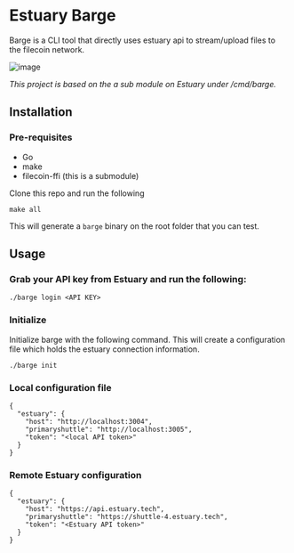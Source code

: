 # Estuary Barge
Barge is a CLI tool that directly uses estuary api to stream/upload files to the filecoin network.

![image](https://user-images.githubusercontent.com/4479171/178054186-70c482f9-679d-4ab0-9f3d-e8ffa6ce49a7.png)


*This project is based on the a sub module on Estuary under /cmd/barge.* 

## Installation
### Pre-requisites
- Go
- make
- filecoin-ffi (this is a submodule)

Clone this repo and run the following
```
make all
```
This will generate a `barge` binary on the root folder that you can test.

## Usage

### Grab your API key from Estuary and run the following:
```
./barge login <API KEY>
```

### Initialize
Initialize barge with the following command. This will create a configuration file which
holds the estuary connection information.
```
./barge init 
```

### Local configuration file
```
{
  "estuary": {
    "host": "http://localhost:3004",
    "primaryshuttle": "http://localhost:3005",
    "token": "<local API token>"
  }
}
```

### Remote Estuary configuration
```
{
  "estuary": {
    "host": "https://api.estuary.tech",
    "primaryshuttle": "https://shuttle-4.estuary.tech",
    "token": "<Estuary API token>"
  }
}
```
